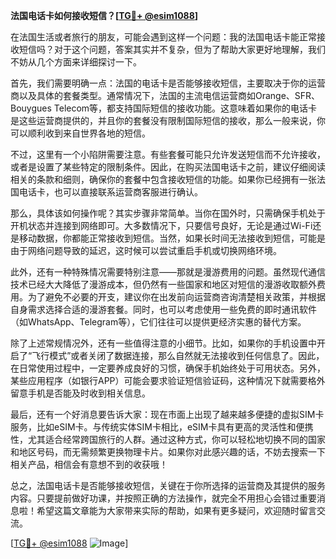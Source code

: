 **法国电话卡如何接收短信？[[TG💪+ @esim1088](https://t.me/s/esim1088)]**

在法国生活或者旅行的朋友，可能会遇到这样一个问题：我的法国电话卡能正常接收短信吗？对于这个问题，答案其实并不复杂，但为了帮助大家更好地理解，我们不妨从几个方面来详细探讨一下。

首先，我们需要明确一点：法国的电话卡是否能够接收短信，主要取决于你的运营商以及具体的套餐类型。通常情况下，法国的主流电信运营商如Orange、SFR、Bouygues Telecom等，都支持国际短信的接收功能。这意味着如果你的电话卡是这些运营商提供的，并且你的套餐没有限制国际短信的接收，那么一般来说，你可以顺利收到来自世界各地的短信。

不过，这里有一个小陷阱需要注意。有些套餐可能只允许发送短信而不允许接收，或者是设置了某些特定的限制条件。因此，在购买法国电话卡之前，建议仔细阅读相关的条款和细则，确保你的套餐中包含接收短信的功能。如果你已经拥有一张法国电话卡，也可以直接联系运营商客服进行确认。

那么，具体该如何操作呢？其实步骤非常简单。当你在国外时，只需确保手机处于开机状态并连接到网络即可。大多数情况下，只要信号良好，无论是通过Wi-Fi还是移动数据，你都能正常接收到短信。当然，如果长时间无法接收到短信，可能是由于网络问题导致的延迟，这时候可以尝试重启手机或切换网络环境。

此外，还有一种特殊情况需要特别注意——那就是漫游费用的问题。虽然现代通信技术已经大大降低了漫游成本，但仍然有一些国家和地区对短信的漫游收取额外费用。为了避免不必要的开支，建议你在出发前向运营商咨询清楚相关政策，并根据自身需求选择合适的漫游套餐。同时，也可以考虑使用一些免费的即时通讯软件（如WhatsApp、Telegram等），它们往往可以提供更经济实惠的替代方案。

除了上述常规情况外，还有一些值得注意的小细节。比如，如果你的手机设置中开启了“飞行模式”或者关闭了数据连接，那么自然就无法接收到任何信息了。因此，在日常使用过程中，一定要养成良好的习惯，确保手机始终处于可用状态。另外，某些应用程序（如银行APP）可能会要求验证短信验证码，这种情况下就需要格外留意手机是否能及时收到相关信息。

最后，还有一个好消息要告诉大家：现在市面上出现了越来越多便捷的虚拟SIM卡服务，比如eSIM卡。与传统实体SIM卡相比，eSIM卡具有更高的灵活性和便携性，尤其适合经常跨国旅行的人群。通过这种方式，你可以轻松地切换不同的国家和地区号码，而无需频繁更换物理卡片。如果你对此感兴趣的话，不妨去搜索一下相关产品，相信会有意想不到的收获哦！

总之，法国电话卡是否能够接收短信，关键在于你所选择的运营商及其提供的服务内容。只要提前做好功课，并按照正确的方法操作，就完全不用担心会错过重要消息啦！希望这篇文章能为大家带来实际的帮助，如果有更多疑问，欢迎随时留言交流。

[[TG💪+ @esim1088](https://t.me/s/esim1088) ![Image](https://i.postimg.cc/4NQfJmqS/Snipaste-2025-05-13-00-14-12.png)]